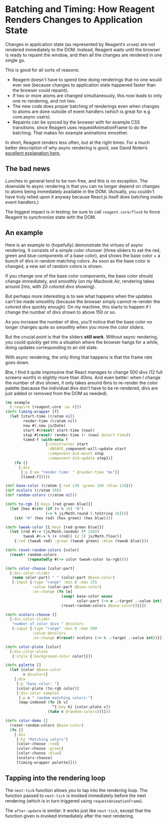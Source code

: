 # Batching and Timing: How Reagent Renders Changes to Application State

Changes in application state (as represented by Reagent’s `atom`s) are not rendered immediately to the DOM. Instead, Reagent waits until the browser is ready to repaint the window, and then all the changes are rendered in one single go.

This is good for all sorts of reasons:

* Reagent doesn't have to spend time doing renderings that no one would ever see (because changes to application state happened faster than the browser could repaint).
* If two or more atoms are changed simultaneously, this now leads to only one re-rendering, and not two.
* The new code does proper batching of renderings even when changes to atoms are done outside of event handlers (which is great for e.g core.async users).
* Repaints can be synced by the browser with for example CSS transitions, since Reagent uses requestAnimationFrame to do the batching. That makes for example animations smoother.

In short, Reagent renders less often, but at the right times. For a much better description of why async rendering is good, see David Nolen’s [excellent explanation here.](http://swannodette.github.io/2013/12/17/the-future-of-javascript-mvcs)

## The bad news

Lunches in general tend to be non-free, and this is no exception. The downside to async rendering is that you can no longer depend on changes to atoms being immediately available in the DOM. (Actually, you couldn't have truly relied upon it anyway because React.js itself does batching inside event handlers.)

The biggest impact is in testing: be sure to call `reagent.core/flush` to force Reagent to synchronize state with the DOM.

## An example

Here is an example to (hopefully) demonstrate the virtues of async rendering. It consists of a simple color chooser (three sliders to set the red, green and blue components of a base color), and shows the base color + a bunch of divs in random matching colors. As soon as the base color is changed, a new set of random colors is shown.

If you change one of the base color components, the base color should change immediately, and smoothly (on my Macbook Air, rendering takes around 2ms, with 20 colored divs showing).

But perhaps more interesting is to see what happens when the updates can’t be made smoothly (because the browser simply cannot re-render the colored divs quickly enough). On my machine, this starts to happen if I change the number of divs shown to above 150 or so.

As you increase the number of divs, you’ll notice that the base color no longer changes quite so smoothly when you move the color sliders.

But the crucial point is that the sliders **still work**. Without async rendering, you could quickly get into a situation where the browser hangs for a while, doing updates corresponding to an old state.

With async rendering, the only thing that happens is that the frame rate goes down.

Btw, I find it quite impressive that React manages to change 500 divs (12 full screens worth) in slightly more than 40ms. And even better: when I change the number of divs shown, it only takes around 6ms to re-render the color palette (because the individual divs don’t have to be re-rendered, divs are just added or removed from the DOM as needed).

```clojure
(ns example
  (:require [reagent.core :as r]))
(defn timing-wrapper [f]
  (let [start-time (r/atom nil)
        render-time (r/atom nil)
        now #(.now js/Date)
        start #(reset! start-time (now))
        stop #(reset! render-time (- (now) @start-time))
        timed-f (with-meta f
                  {:constructor start
                   :UNSAFE_component-will-update start
                   :component-did-mount stop
                   :component-did-update stop})]
    (fn []
      [:div
       [:p [:em "render time: " @render-time "ms"]]
       [timed-f]])))

(def base-color (r/atom {:red 130 :green 160 :blue 120}))
(def ncolors (r/atom 20))
(def random-colors (r/atom nil))

(defn to-rgb [{:keys [red green blue]}]
  (let [hex #(str (if (< % 16) "0")
                  (-> % js/Math.round (.toString 16)))]
    (str "#" (hex red) (hex green) (hex blue))))

(defn tweak-color [{:keys [red green blue]}]
  (let [rnd #(-> (js/Math.random) (* 256))
        tweak #(-> % (+ (rnd)) (/ 2) js/Math.floor)]
    {:red (tweak red) :green (tweak green) :blue (tweak blue)}))

(defn reset-random-colors [color]
  (reset! random-colors
          (repeatedly #(-> color tweak-color to-rgb))))

(defn color-choose [color-part]
  [:div.color-slider
   (name color-part) " " (color-part @base-color)
   [:input {:type "range" :min 0 :max 255
            :value (color-part @base-color)
            :on-change (fn [e]
                         (swap! base-color assoc
                                color-part (-> e .-target .-value int))
                         (reset-random-colors @base-color))}]])

(defn ncolors-choose []
  [:div.color-slider
   "number of color divs " @ncolors
   [:input {:type "range" :min 0 :max 500
            :value @ncolors
            :on-change #(reset! ncolors (-> % .-target .-value int))}]])

(defn color-plate [color]
  [:div.color-plate
   {:style {:background-color color}}])

(defn palette []
  (let [color @base-color
        n @ncolors]
    [:div
     [:p "base color: "]
     [color-plate (to-rgb color)]
     [:div.color-samples
      [:p n " random matching colors:"]
      (map-indexed (fn [k v]
                     ^{:key k} [color-plate v])
                   (take n @random-colors))]]))

(defn color-demo []
  (reset-random-colors @base-color)
  (fn []
    [:div
     [:h2 "Matching colors"]
     [color-choose :red]
     [color-choose :green]
     [color-choose :blue]
     [ncolors-choose]
     [timing-wrapper palette]]))
```

## Tapping into the rendering loop

The `next-tick` function allows you to tap into the rendering loop. The function passed to `next-tick` is invoked immediately before the next rendering (which is in turn triggered using `requestAnimationFrame`).

The `after-update` is similar: it works just like `next-tick`, except that the function given is invoked immediately after the next rendering.
